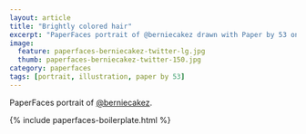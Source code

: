 ```yaml
---
layout: article
title: "Brightly colored hair"
excerpt: "PaperFaces portrait of @berniecakez drawn with Paper by 53 on an iPad."
image: 
  feature: paperfaces-berniecakez-twitter-lg.jpg
  thumb: paperfaces-berniecakez-twitter-150.jpg
category: paperfaces
tags: [portrait, illustration, paper by 53]
---
```


PaperFaces portrait of [@berniecakez](http://twitter.com/berniecakez).

{% include paperfaces-boilerplate.html %}